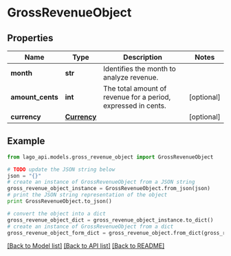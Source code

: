 # GrossRevenueObject


## Properties

Name | Type | Description | Notes
------------ | ------------- | ------------- | -------------
**month** | **str** | Identifies the month to analyze revenue. | 
**amount_cents** | **int** | The total amount of revenue for a period, expressed in cents. | [optional] 
**currency** | [**Currency**](Currency.md) |  | [optional] 

## Example

```python
from lago_api.models.gross_revenue_object import GrossRevenueObject

# TODO update the JSON string below
json = "{}"
# create an instance of GrossRevenueObject from a JSON string
gross_revenue_object_instance = GrossRevenueObject.from_json(json)
# print the JSON string representation of the object
print GrossRevenueObject.to_json()

# convert the object into a dict
gross_revenue_object_dict = gross_revenue_object_instance.to_dict()
# create an instance of GrossRevenueObject from a dict
gross_revenue_object_form_dict = gross_revenue_object.from_dict(gross_revenue_object_dict)
```
[[Back to Model list]](../README.md#documentation-for-models) [[Back to API list]](../README.md#documentation-for-api-endpoints) [[Back to README]](../README.md)


